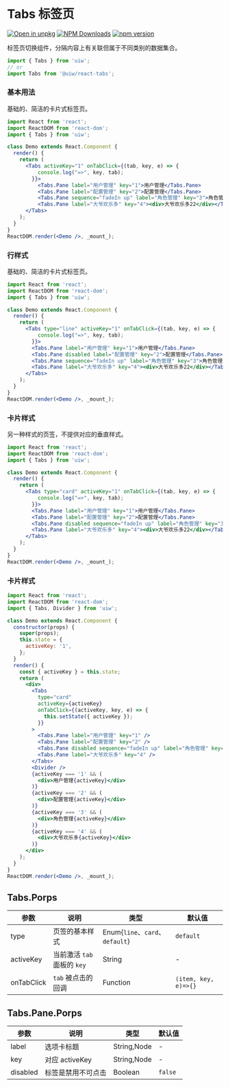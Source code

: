 Tabs 标签页
===

[![Open in unpkg](https://img.shields.io/badge/Open%20in-unpkg-blue)](https://uiwjs.github.io/npm-unpkg/#/pkg/@uiw/react-tabs/file/README.md)
[![NPM Downloads](https://img.shields.io/npm/dm/@uiw/react-tabs.svg?style=flat)](https://www.npmjs.com/package/@uiw/react-tabs)
[![npm version](https://img.shields.io/npm/v/@uiw/react-tabs.svg?label=@uiw/react-tabs)](https://npmjs.com/@uiw/react-tabs)

标签页切换组件，分隔内容上有关联但属于不同类别的数据集合。

```jsx
import { Tabs } from 'uiw';
// or
import Tabs from '@uiw/react-tabs';
```

### 基本用法

基础的、简洁的卡片式标签页。

<!--rehype:bgWhite=true&codeSandbox=true&codePen=true-->
```jsx
import React from 'react';
import ReactDOM from 'react-dom';
import { Tabs } from 'uiw';

class Demo extends React.Component {
  render() {
    return (
      <Tabs activeKey="1" onTabClick={(tab, key, e) => {
          console.log("=>", key, tab);
        }}>
          <Tabs.Pane label="用户管理" key="1">用户管理</Tabs.Pane>
          <Tabs.Pane label="配置管理" key="2">配置管理</Tabs.Pane>
          <Tabs.Pane sequence="fadeIn up" label="角色管理" key="3">角色管理</Tabs.Pane>
          <Tabs.Pane label="大爷欢乐多" key="4"><div>大爷欢乐多22</div></Tabs.Pane>
      </Tabs>
    );
  }
}
ReactDOM.render(<Demo />, _mount_);
```

### 行样式

基础的、简洁的卡片式标签页。

<!--rehype:bgWhite=true&codeSandbox=true&codePen=true-->
```jsx
import React from 'react';
import ReactDOM from 'react-dom';
import { Tabs } from 'uiw';

class Demo extends React.Component {
  render() {
    return (
      <Tabs type="line" activeKey="1" onTabClick={(tab, key, e) => {
          console.log("=>", key, tab);
        }}>
        <Tabs.Pane label="用户管理" key="1">用户管理</Tabs.Pane>
        <Tabs.Pane disabled label="配置管理" key="2">配置管理</Tabs.Pane>
        <Tabs.Pane sequence="fadeIn up" label="角色管理" key="3">角色管理</Tabs.Pane>
        <Tabs.Pane label="大爷欢乐多" key="4"><div>大爷欢乐多22</div></Tabs.Pane>
      </Tabs>
    );
  }
}
ReactDOM.render(<Demo />, _mount_);
```

### 卡片样式

另一种样式的页签，不提供对应的垂直样式。

<!--rehype:bgWhite=true&codeSandbox=true&codePen=true-->
```jsx
import React from 'react';
import ReactDOM from 'react-dom';
import { Tabs } from 'uiw';

class Demo extends React.Component {
  render() {
    return (
      <Tabs type="card" activeKey="1" onTabClick={(tab, key, e) => {
          console.log("=>", key, tab);
        }}>
        <Tabs.Pane label="用户管理" key="1">用户管理</Tabs.Pane>
        <Tabs.Pane label="配置管理" key="2">配置管理</Tabs.Pane>
        <Tabs.Pane disabled sequence="fadeIn up" label="角色管理" key="3">角色管理</Tabs.Pane>
        <Tabs.Pane label="大爷欢乐多" key="4"><div>大爷欢乐多22</div></Tabs.Pane>
      </Tabs>
    );
  }
}
ReactDOM.render(<Demo />, _mount_);
```


### 卡片样式

<!--rehype:bgWhite=true&codeSandbox=true&codePen=true-->
```jsx
import React from 'react';
import ReactDOM from 'react-dom';
import { Tabs, Divider } from 'uiw';

class Demo extends React.Component {
  constructor(props) {
    super(props);
    this.state = {
      activeKey: '1',
    };
  }
  render() {
    const { activeKey } = this.state;
    return (
      <div>
        <Tabs
          type="card"
          activeKey={activeKey}
          onTabClick={(activeKey, key, e) => {
            this.setState({ activeKey });
          }}
        >
          <Tabs.Pane label="用户管理" key="1" />
          <Tabs.Pane label="配置管理" key="2" />
          <Tabs.Pane disabled sequence="fadeIn up" label="角色管理" key="3" />
          <Tabs.Pane label="大爷欢乐多" key="4" />
        </Tabs>
        <Divider />
        {activeKey === '1' && (
          <div>用户管理{activeKey}</div>
        )}
        {activeKey === '2' && (
          <div>配置管理{activeKey}</div>
        )}
        {activeKey === '3' && (
          <div>角色管理{activeKey}</div>
        )}
        {activeKey === '4' && (
          <div>大爷欢乐多{activeKey}</div>
        )}
      </div>
    );
  }
}
ReactDOM.render(<Demo />, _mount_);
```

## Tabs.Porps 

| 参数 | 说明 | 类型 | 默认值 |
|------ |-------- |---------- |-------- |
| type | 页签的基本样式 | Enum{`line`、`card`、`default`} | `default` |
| activeKey | 当前激活 `tab` 面板的 `key` | String | - |
| onTabClick | `tab` 被点击的回调 | Function | `(item, key, e)=>{}` |

## Tabs.Pane.Porps 

| 参数 | 说明 | 类型 | 默认值 |
|------ |-------- |---------- |-------- |
| label | 选项卡标题 | String,Node | - |
| key | 对应 activeKey | String,Node | - |
| disabled | 标签是禁用不可点击 | Boolean | `false` |